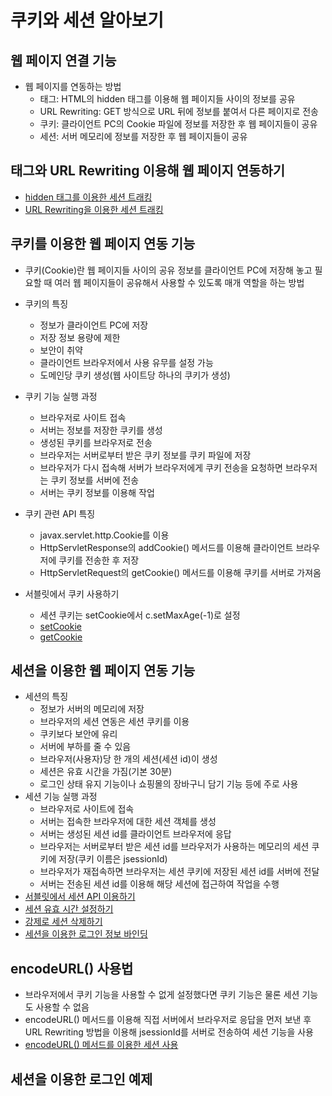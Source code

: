 # 쿠키와 세션 알아보기

## 웹 페이지 연결 기능

- 웹 페이지를 연동하는 방법
  - <hidden> 태그: HTML의 hidden 태그를 이용해 웹 페이지들 사이의 정보를 공유
  - URL Rewriting: GET 방식으로 URL 뒤에 정보를 붙여서 다른 페이지로 전송
  - 쿠키: 클라이언트 PC의 Cookie 파일에 정보를 저장한 후 웹 페이지들이 공유
  - 세션: 서버 메모리에 정보를 저장한 후 웹 페이지들이 공유

## <hidden> 태그와 URL Rewriting 이용해 웹 페이지 연동하기

- [hidden 태그를 이용한 세션 트래킹](chapter9/pro09/src/sec01/ex01/LoginServlet.java)
- [URL Rewriting을 이용한 세션 트래킹](chapter9/pro09/src/sec01/ex02/LoginServlet.java)

## 쿠키를 이용한 웹 페이지 연동 기능

- 쿠키(Cookie)란 웹 페이지들 사이의 공유 정보를 클라이언트 PC에 저장해 놓고 필요할 때 여러 웹 페이지들이 공유해서 사용할 수 있도록 매개 역할을 하는 방법
- 쿠키의 특징
  - 정보가 클라이언트 PC에 저장
  - 저장 정보 용량에 제한
  - 보안이 취약
  - 클라이언트 브라우저에서 사용 유무를 설정 가능
  - 도메인당 쿠키 생성(웹 사이트당 하나의 쿠키가 생성)
- 쿠키 기능 실행 과정
  - 브라우저로 사이트 접속
  - 서버는 정보를 저장한 쿠키를 생성
  - 생성된 쿠키를 브라우저로 전송
  - 브라우저는 서버로부터 받은 쿠키 정보를 쿠키 파일에 저장
  - 브라우저가 다시 접속해 서버가 브라우저에게 쿠키 전송을 요청하면 브라우저는 쿠키 정보를 서버에 전송
  - 서버는 쿠키 정보를 이용해 작업
- 쿠키 관련 API 특징
  - javax.servlet.http.Cookie를 이용
  - HttpServletResponse의 addCookie() 메서드를 이용해 클라이언트 브라우저에 쿠키를 전송한 후 저장
  - HttpServletRequest의 getCookie() 메서드를 이용해 쿠키를 서버로 가져옴
- 서블릿에서 쿠키 사용하기

  - 세션 쿠키는 setCookie에서 c.setMaxAge(-1)로 설정
  - [setCookie](chapter9/pro09/src/sec02/ex01/SetCookieValue.java)
  - [getCookie](chapter9/pro09/src/sec02/ex01/GetCookieValue.java)

## 세션을 이용한 웹 페이지 연동 기능

- 세션의 특징
  - 정보가 서버의 메모리에 저장
  - 브라우저의 세션 연동은 세션 쿠키를 이용
  - 쿠키보다 보안에 유리
  - 서버에 부하를 줄 수 있음
  - 브라우저(사용자)당 한 개의 세션(세션 id)이 생성
  - 세션은 유효 시간을 가짐(기본 30분)
  - 로그인 상태 유지 기능이나 쇼핑몰의 장바구니 담기 기능 등에 주로 사용
- 세션 기능 실행 과정
  - 브라우저로 사이트에 접속
  - 서버는 접속한 브라우저에 대한 세션 객체를 생성
  - 서버는 생성된 세션 id를 클라이언트 브라우저에 응답
  - 브라우저는 서버로부터 받은 세션 id를 브라우저가 사용하는 메모리의 세션 쿠키에 저장(쿠키 이름은 jsessionId)
  - 브라우저가 재접속하면 브라우저는 세션 쿠키에 저장된 세션 id를 서버에 전달
  - 서버는 전송된 세션 id를 이용해 해당 세션에 접근하여 작업을 수행
- [서블릿에서 세션 API 이용하기](chapter9/pro09/src/sec03/ex01/SessionTest.java)
- [세션 유효 시간 설정하기](chapter9/pro09/src/sec03/ex02/SessionTest2.java)
- [강제로 세션 삭제하기](chapter9/pro09/src/sec03/ex03/SessionTest3.java)
- [세션을 이용한 로그인 정보 바인딩](chapter9/pro09/src/sec03/ex04/SessionTest4.java)

## encodeURL() 사용법

- 브라우저에서 쿠키 기능을 사용할 수 없게 설정했다면 쿠키 기능은 물론 세션 기능도 사용할 수 없음
- encodeURL() 메서드를 이용해 직접 서버에서 브라우저로 응답을 먼저 보낸 후 URL Rewriting 방법을 이용해 jsessionId를 서버로 전송하여 세션 기능을 사용
- [encodeURL() 메서드를 이용한 세션 사용](chapter9/pro09/src/sec04/ex01/SessionTest5.java)

## 세션을 이용한 로그인 예제
